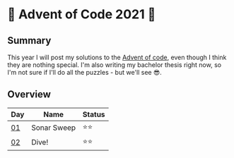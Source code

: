 # 🎄 Advent of Code 2021 🎄

## Summary

This year I will post my solutions to the [Advent of code](https://adventofcode.com/), even though I think they are nothing special.
I'm also writing my bachelor thesis right now, so I'm not sure if I'll do all the puzzles - but we'll see 😎.

## Overview

| Day                                       | Name        | Status |
| ----------------------------------------- | ----------- | ------ |
| [01](https://adventofcode.com/2021/day/1) | Sonar Sweep |  ⭐⭐  |
| [02](https://adventofcode.com/2021/day/2) | Dive!       |  ⭐⭐  |
